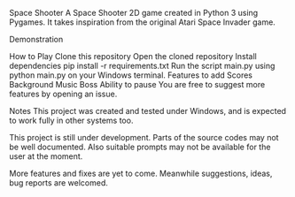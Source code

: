 Space Shooter
A Space Shooter 2D game created in Python 3 using Pygames. It takes inspiration from the original Atari Space Invader game.

Demonstration


How to Play
Clone this repository
Open the cloned repository
Install dependencies pip install -r requirements.txt
Run the script main.py using python main.py on your Windows terminal.
Features to add
Scores
Background Music
Boss
Ability to pause
You are free to suggest more features by opening an issue.

Notes
This project was created and tested under Windows, and is expected to work fully in other systems too.

This project is still under development. Parts of the source codes may not be well documented. Also suitable prompts may not be available for the user at the moment.

More features and fixes are yet to come. Meanwhile suggestions, ideas, bug reports are welcomed.
